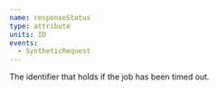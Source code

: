 ```yaml
---
name: responseStatus
type: attribute
units: ID
events:
  - SyntheticRequest
---
```


The identifier that holds if the job has been timed out.